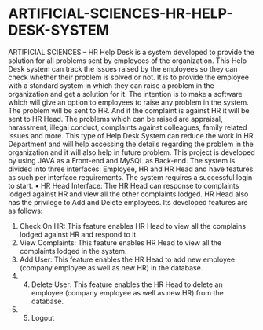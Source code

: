 # ARTIFICIAL-SCIENCES-HR-HELP-DESK-SYSTEM
ARTIFICIAL SCIENCES – HR Help Desk is a system developed to provide the solution for all  problems sent by employees of the organization. This Help Desk system can track the issues raised by the  employees so they can check whether their problem is solved or not. It is to provide the employee with a  standard system in which they can raise a problem in the organization and get a solution for it. The  intention is to make a software which will give an option to employees to raise any problem in the  system. The problem will be sent to HR. And if the complaint is against HR it will be sent to HR Head. The problems which can be raised are appraisal, harassment, illegal conduct, complaints against  colleagues, family related issues and more. This type of Help Desk System can reduce the work in HR  Department and will help accessing the details regarding the problem in the organization and it will also  help in future problem. This project is developed by using JAVA as a Front-end and MySQL as Back-end. The system is divided  into three interfaces: Employee, HR and HR Head and have features as such per interface requirements.  The system requires a successful login to start. 
• HR Head Interface: The HR Head can response to complaints lodged against HR and view all  the other complaints lodged. HR Head also has the privilege to Add and Delete employees. Its  developed features are as follows: 
1. Check On HR: This feature enables HR Head to view all the complains lodged against  HR and respond to it.
2. View Complaints: This feature enables HR Head to view all the complaints lodged in the  system.
3. Add User: This feature enables the HR Head to add new employee (company employee  as well as new HR) in the database.
4. 4. Delete User: This feature enables the HR Head to delete an employee (company employee  as well as new HR) from the database.
5. 5. Logout
